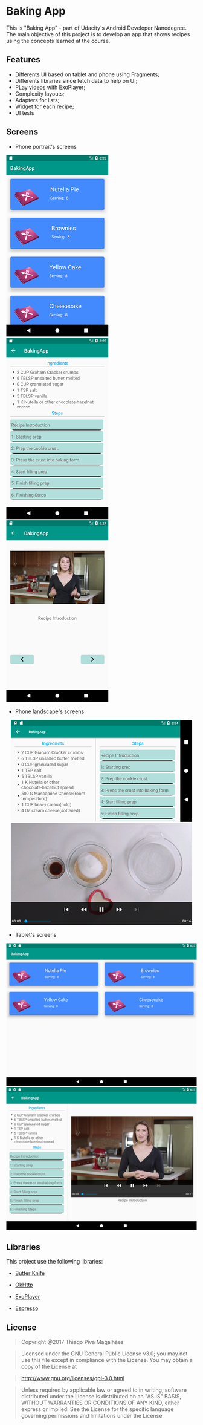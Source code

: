 Baking App
======
This is "Baking App" - part of Udacity's Android Developer Nanodegree.
The main objective of this project is to develop an app that shows recipes using the concepts learned at the course.

Features
------
- Differents UI based on tablet and phone using Fragments;
- Differents libraries since fetch data to help on UI;
- PLay videos with ExoPlayer;
- Complexity layouts;
- Adapters for lists;
- Widget for each recipe;
- UI tests

Screens
------
- Phone portrait's screens

![alt text](https://github.com/tpiva/Android/blob/master/AssociateAndroidDeveloperFastTrack/BakingApp/pictures/main_screen.png "Main scrren")
![alt text](https://github.com/tpiva/Android/blob/master/AssociateAndroidDeveloperFastTrack/BakingApp/pictures/recipe_details.png "Recipe Details")
![alt text](https://github.com/tpiva/Android/blob/master/AssociateAndroidDeveloperFastTrack/BakingApp/pictures/recipe_steps.png "Recipe Steps")

- Phone landscape's screens

<p align="center">
  <img src="https://github.com/tpiva/Android/blob/master/AssociateAndroidDeveloperFastTrack/BakingApp/pictures/recipe_details_landscape.png">
  <img src="https://github.com/tpiva/Android/blob/master/AssociateAndroidDeveloperFastTrack/BakingApp/pictures/recipe_steps_landscape.png">
</p>

- Tablet's screens
<p align="center">
  <img src="https://github.com/tpiva/Android/blob/master/AssociateAndroidDeveloperFastTrack/BakingApp/pictures/main_screen_tablet.png">
  <img src="https://github.com/tpiva/Android/blob/master/AssociateAndroidDeveloperFastTrack/BakingApp/pictures/recipe_details_steps_tablet.png">
</p>

Libraries
------
This project use the following libraries:

- [Butter Knife](http://jakewharton.github.io/butterknife/)

- [OkHttp](http://square.github.io/okhttp/)

- [ExoPlayer](https://github.com/google/ExoPlayer)

- [Espresso](https://developer.android.com/training/testing/espresso/index.html)

License
------

> Copyright @2017 Thiago Piva Magalhães

> Licensed under the GNU General Public License v3.0; you may not use this file except in compliance with the License. You may obtain a copy of the License at

> http://www.gnu.org/licenses/gpl-3.0.html

> Unless required by applicable law or agreed to in writing, software distributed under the License is distributed on an "AS IS" BASIS, WITHOUT WARRANTIES OR CONDITIONS OF ANY KIND, either express or implied. See the License for the specific language governing permissions and limitations under the License.
